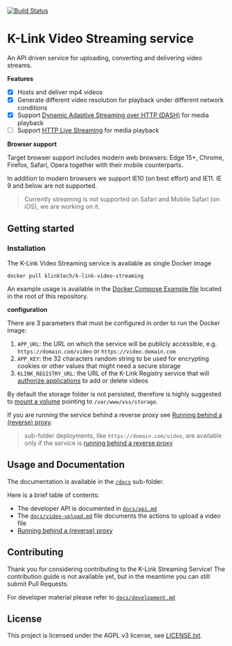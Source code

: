 [![Build Status](https://travis-ci.com/k-box/k-link-video-streaming.svg?branch=master)](https://travis-ci.com/k-box/k-link-video-streaming)

# K-Link Video Streaming service

An API driven service for uploading, converting and delivering video streams.

**Features**

* [x] Hosts and deliver mp4 videos
* [x] Generate different video resolution for playback under different network conditions
* [x] Support [Dynamic Adaptive Streaming over HTTP (DASH)](https://en.wikipedia.org/wiki/Dynamic_Adaptive_Streaming_over_HTTP) for media playback
* [ ] Support [HTTP Live Streaming](https://en.wikipedia.org/wiki/HTTP_Live_Streaming) for media playback

**Browser support**

Target browser support includes modern web browsers: Edge 15+, Chrome, Firefox, Safari, Opera together with their mobile counterparts.

In addition to modern browsers we support IE10 (on best effort) and IE11. IE 9 and below are not supported.

> Currently streaming is not supported on Safari and Mobile Safari (on iOS), we are working on it.

## Getting started

### Installation

The K-Link Video Streaming service is available as single Docker image

```
docker pull klinktech/k-link-video-streaming
```

An example usage is available in the [Docker Compose Example file](./docker-compose.example.yml) located in the root of this repository.

**configuration**

There are 3 parameters that must be configured in order to run the Docker image:

1. `APP_URL`: the URL on which the service will be publicly accessible, e.g. `https://domain.com/video` or `https://video.domain.com`
2. `APP_KEY`: the 32 characters random string to be used for encrypting cookies or other values that might need a secure storage
3. `KLINK_REGISTRY_URL`: the URL of the K-Link Registry service that will [authorize applications](./docs/api.md#authentication) to add or delete videos

By default the storage folder is not persisted, therefore is highly suggested to [mount a volume](https://docs.docker.com/compose/compose-file/compose-file-v1/#volumes-volume_driver) pointing to `/var/www/vss/storage`.

If you are running the service behind a reverse proxy see [Running behind a (reverse) proxy](./docs/behind-proxy.md).

> sub-folder deployments, like `https://domain.com/video`, are available only if the service is [running behind a reverse proxy](./docs/behind-proxy.md#sub-folder-deployment-with-a-proxy)

## Usage and Documentation

The documentation is available in the [`/docs`](./docs/) sub-folder.

Here is a brief table of contents:

- The developer API is documented in [`docs/api.md`](./docs/api.md)
- The [`docs/video-upload.md`](./docs/video-upload.md) file documents the actions to upload a video file
- [Running behind a (reverse) proxy](./docs/behind-proxy.md)

## Contributing

Thank you for considering contributing to the K-Link Streaming Service! The contribution guide is not available yet, but in the meantime you can still submit Pull Requests.

For developer material please refer to [`docs/development.md`](./docs/development.md)

## License

This project is licensed under the AGPL v3 license, see [LICENSE.txt](./LICENSE.txt).
